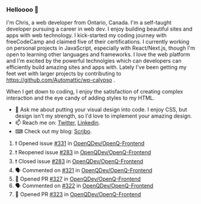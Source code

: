 ### Helloooo 👋

I'm Chris, a web developer from Ontario, Canada. I'm a self-taught developer pursuing a career in web dev. I enjoy building beautiful sites and apps with web technology.
I kick-started my coding journey with freeCodeCamp and claimed five of their certifications.  I currently working on personal projects in JavaScript, especially with React/Next.js, though I'm open to learning other languages and frameworks. I love the web platform and I'm excited by the powerful technolgies which can developers can efficiently build amazing sites and apps with. Lately I've been getting my feet wet with larger projects by contributing to https://github.com/Automattic/wp-calypso .

When I get down to coding, I enjoy the satisfaction of creating complex interaction and the eye candy of adding styles to my HTML. 

- 💬 Ask me about putting your visual design into code. I enjoy CSS, but design isn't my strength, so I'd love to implement your amazing design.
- 📫 Reach me on: [Twitter](https://twitter.com/Christo28120856), [Linkedin](https://www.linkedin.com/in/christopher-stevers-07b9a5204/).
- ⌨ Check out my blog: [Scribo](https://christopherstevers.cf).
<!--
**Christopher-Stevers/Christopher-Stevers** is a ✨ _special_ ✨ repository because its `README.md` (this file) appears on your GitHub profile.

Here are some ideas to get you started:

- 🔭 I’m currently working on ...
- 🌱 I’m currently learning ...
- 👯 I’m looking to collaborate on ...
- 🤔 I’m looking for help with ...
- 😄 Pronouns: ...
- ⚡ Fun fact: ...
-->

<!--START_SECTION:activity-->
1. ❗️ Opened issue [#331](https://github.com/OpenQDev/OpenQ-Frontend/issues/331) in [OpenQDev/OpenQ-Frontend](https://github.com/OpenQDev/OpenQ-Frontend)
2. ❗️ Reopened issue [#283](https://github.com/OpenQDev/OpenQ-Frontend/issues/283) in [OpenQDev/OpenQ-Frontend](https://github.com/OpenQDev/OpenQ-Frontend)
3. ❗️ Closed issue [#283](https://github.com/OpenQDev/OpenQ-Frontend/issues/283) in [OpenQDev/OpenQ-Frontend](https://github.com/OpenQDev/OpenQ-Frontend)
4. 🗣 Commented on [#321](https://github.com/OpenQDev/OpenQ-Frontend/issues/321) in [OpenQDev/OpenQ-Frontend](https://github.com/OpenQDev/OpenQ-Frontend)
5. 💪 Opened PR [#327](https://github.com/OpenQDev/OpenQ-Frontend/pull/327) in [OpenQDev/OpenQ-Frontend](https://github.com/OpenQDev/OpenQ-Frontend)
6. 🗣 Commented on [#322](https://github.com/OpenQDev/OpenQ-Frontend/issues/322) in [OpenQDev/OpenQ-Frontend](https://github.com/OpenQDev/OpenQ-Frontend)
7. 💪 Opened PR [#323](https://github.com/OpenQDev/OpenQ-Frontend/pull/323) in [OpenQDev/OpenQ-Frontend](https://github.com/OpenQDev/OpenQ-Frontend)
<!--END_SECTION:activity-->
